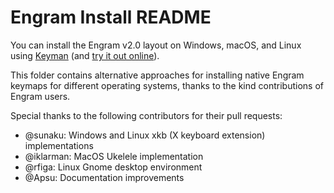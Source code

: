 # Engram Install README

You can install the Engram v2.0 layout on Windows, macOS, and Linux using [Keyman](https://keyman.com/keyboards/engram)
(and [try it out online](https://keymanweb.com/#en,Keyboard_engram)).

This folder contains alternative approaches for installing native Engram keymaps for different operating systems, thanks to the kind contributions of Engram users.

Special thanks to the following contributors for their pull requests:

  - @sunaku: Windows and Linux xkb (X keyboard extension) implementations
  - @iklarman: MacOS Ukelele implementation
  - @rfiga: Linux Gnome desktop environment
  - @Apsu: Documentation improvements
  
